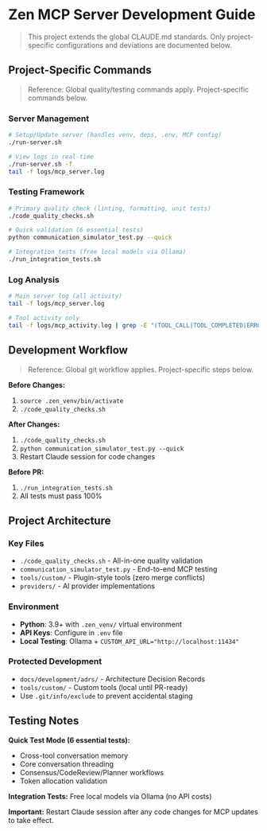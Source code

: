 # Zen MCP Server Development Guide

> This project extends the global CLAUDE.md standards. Only project-specific configurations and deviations are documented below.

## Project-Specific Commands

> Reference: Global quality/testing commands apply. Project-specific commands below.

### Server Management
```bash
# Setup/Update server (handles venv, deps, .env, MCP config)
./run-server.sh

# View logs in real-time
./run-server.sh -f
tail -f logs/mcp_server.log
```

### Testing Framework
```bash
# Primary quality check (linting, formatting, unit tests)
./code_quality_checks.sh

# Quick validation (6 essential tests)
python communication_simulator_test.py --quick

# Integration tests (free local models via Ollama)
./run_integration_tests.sh
```

### Log Analysis
```bash
# Main server log (all activity)
tail -f logs/mcp_server.log

# Tool activity only  
tail -f logs/mcp_activity.log | grep -E "(TOOL_CALL|TOOL_COMPLETED|ERROR)"
```

## Development Workflow

> Reference: Global git workflow applies. Project-specific steps below.

**Before Changes:**
1. `source .zen_venv/bin/activate`
2. `./code_quality_checks.sh`

**After Changes:**
1. `./code_quality_checks.sh`
2. `python communication_simulator_test.py --quick`
3. Restart Claude session for code changes

**Before PR:**
1. `./run_integration_tests.sh`
2. All tests must pass 100%

## Project Architecture

### Key Files
- `./code_quality_checks.sh` - All-in-one quality validation
- `communication_simulator_test.py` - End-to-end MCP testing
- `tools/custom/` - Plugin-style tools (zero merge conflicts)
- `providers/` - AI provider implementations

### Environment
- **Python**: 3.9+ with `.zen_venv/` virtual environment
- **API Keys**: Configure in `.env` file
- **Local Testing**: Ollama + `CUSTOM_API_URL="http://localhost:11434"`

### Protected Development
- `docs/development/adrs/` - Architecture Decision Records
- `tools/custom/` - Custom tools (local until PR-ready)
- Use `.git/info/exclude` to prevent accidental staging

## Testing Notes

**Quick Test Mode (6 essential tests):**
- Cross-tool conversation memory
- Core conversation threading
- Consensus/CodeReview/Planner workflows
- Token allocation validation

**Integration Tests:** Free local models via Ollama (no API costs)

**Important:** Restart Claude session after any code changes for MCP updates to take effect.